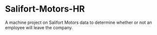 # Salifort-Motors-HR
A machine project on Salifort Motors data to determine whether or not an employee will leave the company.
